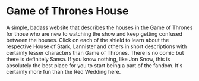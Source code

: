 # Game of Thrones House

A simple, badass website that describes the houses in the Game of Thrones for those who are new to watching the show and keep getting confused between the houses. Click on each of the shield to learn about the respective House of Stark, Lannister and others in short descriptions with certainly lesser characters than Game of Thrones. There is no comic but there is definitely Sansa. If you know nothing, like Jon Snow, this is absolutely the best place for you to start being a part of the fandom. It's certainly more fun than the Red Wedding here.
